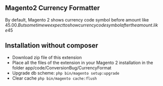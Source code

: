 
## Magento2 Currency Formatter
By default, Magento 2 shows currency code symbol before amount like $45.00. But sometime we expect to show currency code symbol after the amount. like 45$

## Installation without composer
* Download zip file of this extension
* Place all the files of the extension in your Magento 2 installation in the folder app/code/ConversionBug/CurrencyFormat
* Upgrade db scheme: `php bin/magento setup:upgrade`
* Clear cache `php bin/magento cache:flush`
